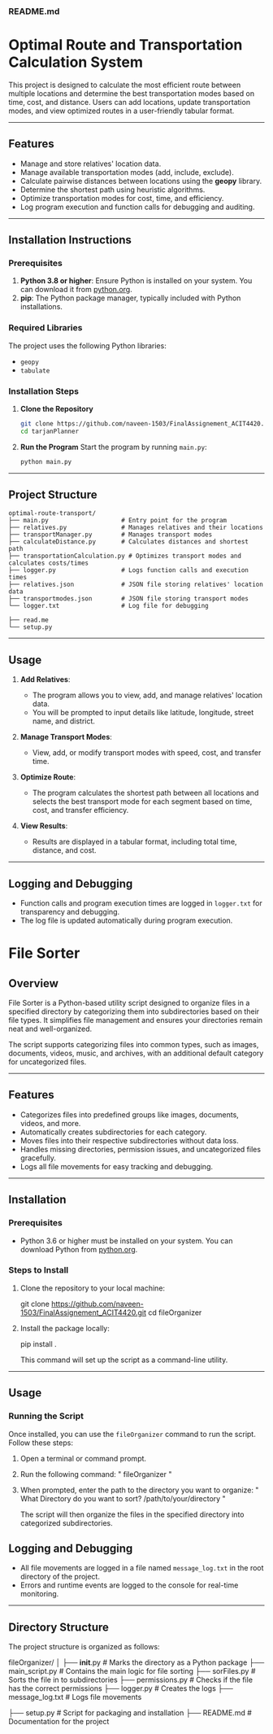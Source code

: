 ### README.md

# Optimal Route and Transportation Calculation System

This project is designed to calculate the most efficient route between multiple locations and determine the best transportation modes based on time, cost, and distance. Users can add locations, update transportation modes, and view optimized routes in a user-friendly tabular format.

---

## Features

- Manage and store relatives' location data.
- Manage available transportation modes (add, include, exclude).
- Calculate pairwise distances between locations using the **geopy** library.
- Determine the shortest path using heuristic algorithms.
- Optimize transportation modes for cost, time, and efficiency.
- Log program execution and function calls for debugging and auditing.

---

## Installation Instructions

### Prerequisites
1. **Python 3.8 or higher**: Ensure Python is installed on your system. You can download it from [python.org](https://www.python.org/).
2. **pip**: The Python package manager, typically included with Python installations.

### Required Libraries
The project uses the following Python libraries:
- `geopy`
- `tabulate`


### Installation Steps

1. **Clone the Repository**
   ```bash
   git clone https://github.com/naveen-1503/FinalAssignement_ACIT4420.git
   cd tarjanPlanner
   ```

2. **Run the Program**
   Start the program by running `main.py`:
   ```bash
   python main.py
   ```

---

## Project Structure

```
optimal-route-transport/
├── main.py                    # Entry point for the program
├── relatives.py               # Manages relatives and their locations
├── transportManager.py        # Manages transport modes
├── calculateDistance.py       # Calculates distances and shortest path
├── transportationCalculation.py # Optimizes transport modes and calculates costs/times
├── logger.py                  # Logs function calls and execution times
├── relatives.json             # JSON file storing relatives' location data
├── transportmodes.json        # JSON file storing transport modes
└── logger.txt                 # Log file for debugging

├── read.me       
└── setup.py                
```

---

## Usage

1. **Add Relatives**:
   - The program allows you to view, add, and manage relatives' location data.
   - You will be prompted to input details like latitude, longitude, street name, and district.

2. **Manage Transport Modes**:
   - View, add, or modify transport modes with speed, cost, and transfer time.

3. **Optimize Route**:
   - The program calculates the shortest path between all locations and selects the best transport mode for each segment based on time, cost, and transfer efficiency.

4. **View Results**:
   - Results are displayed in a tabular format, including total time, distance, and cost.

---

## Logging and Debugging

- Function calls and program execution times are logged in `logger.txt` for transparency and debugging.
- The log file is updated automatically during program execution.



# File Sorter

## Overview

File Sorter is a Python-based utility script designed to organize files in a specified directory by categorizing them into subdirectories based on their file types. It simplifies file management and ensures your directories remain neat and well-organized.

The script supports categorizing files into common types, such as images, documents, videos, music, and archives, with an additional default category for uncategorized files.

---

## Features

- Categorizes files into predefined groups like images, documents, videos, and more.
- Automatically creates subdirectories for each category.
- Moves files into their respective subdirectories without data loss.
- Handles missing directories, permission issues, and uncategorized files gracefully.
- Logs all file movements for easy tracking and debugging.

---

## Installation

### Prerequisites

- Python 3.6 or higher must be installed on your system. You can download Python from [python.org](https://www.python.org/).

### Steps to Install

1. Clone the repository to your local machine:

   git clone https://github.com/naveen-1503/FinalAssignement_ACIT4420.git
   cd fileOrganizer


2. Install the package locally:

   pip install .


   This command will set up the script as a command-line utility.

---

## Usage

### Running the Script

Once installed, you can use the `fileOrganizer` command to run the script. Follow these steps:

1. Open a terminal or command prompt.
2. Run the following command:
   "
   fileOrganizer
   "
3. When prompted, enter the path to the directory you want to organize:
  "
   What Directory do you want to sort? /path/to/your/directory
  "

   The script will then organize the files in the specified directory into categorized subdirectories.

## Logging and Debugging

- All file movements are logged in a file named `message_log.txt` in the root directory of the project.
- Errors and runtime events are logged to the console for real-time monitoring.

---

## Directory Structure

The project structure is organized as follows:

fileOrganizer/
│
├── __init__.py           # Marks the directory as a Python package
├── main_script.py        # Contains the main logic for file sorting
├── sorFiles.py           # Sorts the file in to subdirectories
├── permissions.py        # Checks if the file has the correct permissions
├── logger.py             # Creates the logs 
├── message_log.txt       # Logs file movements

├── setup.py              # Script for packaging and installation
├── README.md             # Documentation for the project